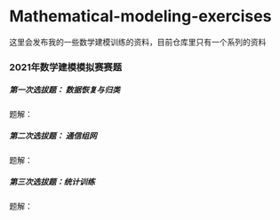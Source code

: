 # Mathematical-modeling-exercises

这里会发布我的一些数学建模训练的资料，目前仓库里只有一个系列的资料

### 2021年数学建模模拟赛赛题

#####  第一次选拔题： 数据恢复与归类

题解：

[2021年暑假数学建模第一次模拟赛：新冠疫情预测（插值，时间序列，微分方程建模）]: https://zhuanlan.zhihu.com/p/394903364	"2021年暑假数学建模第一次模拟赛：新冠疫情预测（插值，时间序列，微分方程建模）"

##### 第二次选拔题： 通信组网

题解：

[2021年暑假数学建模第二次模拟赛：无人机路径规划（现代智能优化算法）]: https://zhuanlan.zhihu.com/p/402200758	"2021年暑假数学建模第二次模拟赛：无人机路径规划（现代智能优化算法）"

##### 第三次选拔题：统计训练

题解：

[2021年暑假数学建模第三次模拟赛：全国各省人均消费分析与预测（很好的SPSS统计训练）]: https://zhuanlan.zhihu.com/p/402212588	"2021年暑假数学建模第三次模拟赛：全国各省人均消费分析与预测（很好的SPSS统计训练）"

